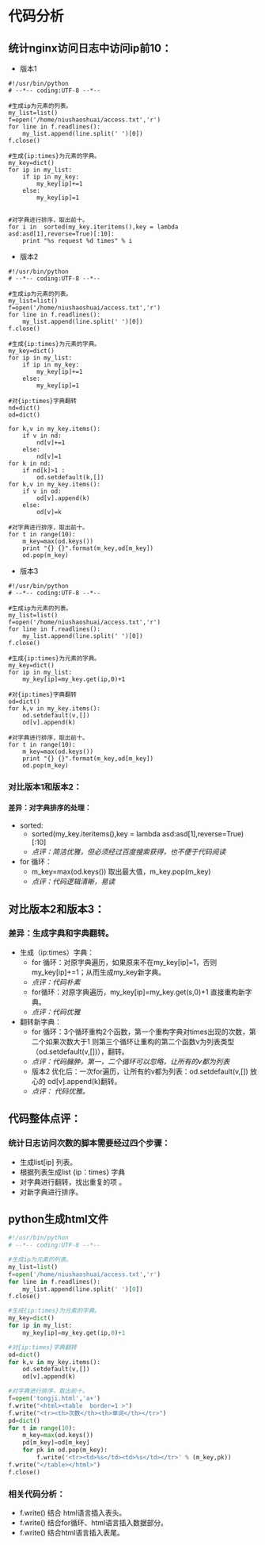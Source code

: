 # 代码分析
## 统计nginx访问日志中访问ip前10：
- 版本1
```
#!/usr/bin/python
# --*-- coding:UTF-8 --*--

#生成ip为元素的列表。
my_list=list()
f=open('/home/niushaoshuai/access.txt','r')
for line in f.readlines():
    my_list.append(line.split(' ')[0])
f.close()

#生成{ip:times}为元素的字典。
my_key=dict()
for ip in my_list:
    if ip in my_key:
        my_key[ip]+=1
    else:
        my_key[ip]=1
    

#对字典进行排序，取出前十。
for i in  sorted(my_key.iteritems(),key = lambda asd:asd[1],reverse=True)[:10]:
    print "%s request %d times" % i
```
- 版本2
```
#!/usr/bin/python
# --*-- coding:UTF-8 --*--

#生成ip为元素的列表。
my_list=list()
f=open('/home/niushaoshuai/access.txt','r')
for line in f.readlines():
    my_list.append(line.split(' ')[0])
f.close()

#生成{ip:times}为元素的字典。
my_key=dict()
for ip in my_list:
    if ip in my_key:
        my_key[ip]+=1
    else:
        my_key[ip]=1

#对{ip:times}字典翻转
nd=dict()
od=dict()

for k,v in my_key.items():
    if v in nd:
        nd[v]+=1
    else:
        nd[v]=1
for k in nd:
    if nd[k]>1 :
        od.setdefault(k,[])
for k,v in my_key.items():
    if v in od:
        od[v].append(k)
    else:
        od[v]=k

#对字典进行排序，取出前十。
for t in range(10):
    m_key=max(od.keys())
    print "{} {}".format(m_key,od[m_key])
    od.pop(m_key)
```
 - 版本3

```
#!/usr/bin/python
# --*-- coding:UTF-8 --*--

#生成ip为元素的列表。
my_list=list()
f=open('/home/niushaoshuai/access.txt','r')
for line in f.readlines():
    my_list.append(line.split(' ')[0])
f.close()

#生成{ip:times}为元素的字典。
my_key=dict()
for ip in my_list:
    my_key[ip]=my_key.get(ip,0)+1
    
#对{ip:times}字典翻转
od=dict()
for k,v in my_key.items():
    od.setdefault(v,[])
    od[v].append(k)

#对字典进行排序，取出前十。
for t in range(10):
    m_key=max(od.keys())
    print "{} {}".format(m_key,od[m_key])
    od.pop(m_key)
```

### 对比版本1和版本2：
#### 差异：对字典排序的处理：
- sorted:   
  - sorted(my_key.iteritems(),key = lambda asd:asd[1],reverse=True)[:10]
  - *点评：简洁优雅，但必须经过百度搜索获得，也不便于代码阅读*
- for 循环：
  - m_key=max(od.keys()) 取出最大值，m_key.pop(m_key)
  - *点评：代码逻辑清晰，易读*
## 对比版本2和版本3：
### 差异：生成字典和字典翻转。
- 生成（ip:times）字典：
  - for 循环：对原字典遍历，如果原来不在my_key[ip]=1，否则my_key[ip]+=1；从而生成my_key新字典。
  - *点评：代码朴素*
  - for循环：对原字典遍历，my_key[ip]=my_key.get(s,0)+1 直接重构新字典。
  - *点评：代码优雅*
- 翻转新字典：
  - for 循环：3个循环重构2个函数，第一个重构字典对times出现的次数，第二个如果次数大于1 则第三个循环让重构的第二个函数v为列表类型（od.setdefault(v,[])），翻转。
  - *点评：代码臃肿，第一，二个循环可以忽略，让所有的v都为列表*
  - 版本2 优化后：一次for遍历，让所有的v都为列表：od.setdefault(v,[]) 放心的 od[v].append(k)翻转。
  - *点评： 代码优雅。*
  
## 代码整体点评：
### 统计日志访问次数的脚本需要经过四个步骤：
- 生成list[ip] 列表。
- 根据列表生成list {ip：times} 字典
- 对字典进行翻转，找出重复的项 。
- 对新字典进行排序。


## python生成html文件
```python
#!/usr/bin/python
# --*-- coding:UTF-8 --*--

#生成ip为元素的列表。
my_list=list()
f=open('/home/niushaoshuai/access.txt','r')
for line in f.readlines():
    my_list.append(line.split(' ')[0])
f.close()

#生成{ip:times}为元素的字典。
my_key=dict()
for ip in my_list:
    my_key[ip]=my_key.get(ip,0)+1

#对{ip:times}字典翻转
od=dict()
for k,v in my_key.items():
    od.setdefault(v,[])
    od[v].append(k)

#对字典进行排序，取出前十。
f=open('tongji.html','a+')
f.write("<html><table  border=1 >")
f.write("<tr><th>次数</th><th>单词</th></tr>")
pd=dict()
for t in range(10):
    m_key=max(od.keys())
    pd[m_key]=od[m_key]
    for pk in od.pop(m_key):
        f.write('<tr><td>%s</td><td>%s</td></tr>' % (m_key,pk))
f.write("</table></html>")
f.close()
```
### 相关代码分析：
   - f.write() 结合 html语言插入表头。
   - f.write() 结合for循环、html语言插入数据部分。
   - f.write() 结合html语言插入表尾。